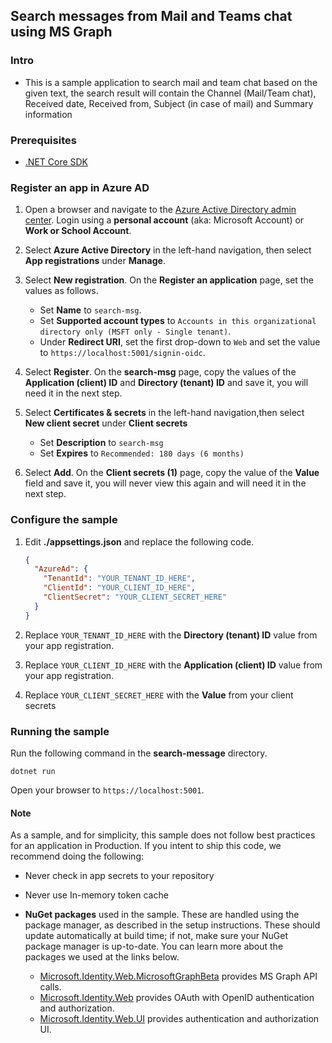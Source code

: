 Search messages from Mail and Teams chat using MS Graph
-------------------------------------------------------
### Intro
- This is a sample application to search mail and team chat based on the given text, the search result will contain the Channel (Mail/Team chat), Received date, Received from, Subject (in case of mail) and Summary information 
### Prerequisites
- [.NET Core SDK](https://dotnet.microsoft.com/download)
### Register an app in Azure AD

1. Open a browser and navigate to the [Azure Active Directory admin center](https://aad.portal.azure.com). Login using a **personal account** (aka: Microsoft Account) or **Work or School Account**.

1. Select **Azure Active Directory** in the left-hand navigation, then select **App registrations** under **Manage**.

1. Select **New registration**. On the **Register an application** page, set the values as follows.

    - Set **Name** to `search-msg`.
    - Set **Supported account types** to `Accounts in this organizational directory only (MSFT only - Single tenant)`.
    - Under **Redirect URI**, set the first drop-down to `Web` and set the value to `https://localhost:5001/signin-oidc`.

1. Select **Register**. On the **search-msg** page, copy the values of the **Application (client) ID** and **Directory (tenant) ID** and save it, you will need it in the next step.
1. Select **Certificates & secrets** in the left-hand navigation,then select **New client secret** under **Client secrets**

    - Set **Description** to `search-msg`
    - Set **Expires** to `Recommended: 180 days (6 months)`
1. Select **Add**. On the **Client secrets (1)** page, copy the value of the **Value** field and save it, you will never view this again and will need it in the next step.
### Configure the sample
1. Edit **./appsettings.json** and replace the following code.

    ```json
    {
      "AzureAd": {
        "TenantId": "YOUR_TENANT_ID_HERE",
        "ClientId": "YOUR_CLIENT_ID_HERE",
        "ClientSecret": "YOUR_CLIENT_SECRET_HERE"
      }
    }
    ```

1. Replace `YOUR_TENANT_ID_HERE` with the **Directory (tenant) ID** value from your app registration.
1. Replace `YOUR_CLIENT_ID_HERE` with the **Application (client) ID** value from your app registration.
1. Replace `YOUR_CLIENT_SECRET_HERE` with the **Value** from your client secrets
### Running the sample

Run the following command in the **search-message** directory.

```dotnetcli
dotnet run
```

Open your browser to `https://localhost:5001`.

#### Note

As a sample, and for simplicity, this sample does not follow best practices for an application in Production. If you intent to ship this code, we recommend doing the following:

-	Never check in app secrets to your repository
-	Never use In-memory token cache

-	**NuGet packages** used in the sample. These are handled using the package manager, as described in the setup instructions. These should update automatically at build time; if not, make sure your NuGet package manager is up-to-date. You can learn more about the packages we used at the links below.

	-	[Microsoft.Identity.Web.MicrosoftGraphBeta](https://github.com/AzureAD/microsoft-identity-web) provides MS Graph API calls.
	-	[Microsoft.Identity.Web](https://github.com/AzureAD/microsoft-identity-web) provides OAuth with OpenID authentication and authorization.
	-	[Microsoft.Identity.Web.UI](https://github.com/AzureAD/microsoft-identity-web) provides authentication and authorization UI.
